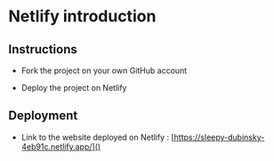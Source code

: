 # Netlify introduction

## Instructions

* Fork the project on your own GitHub account

* Deploy the project on Netlify

## Deployment

* Link to the website deployed on Netlify : [https://sleepy-dubinsky-4eb91c.netlify.app/]()
